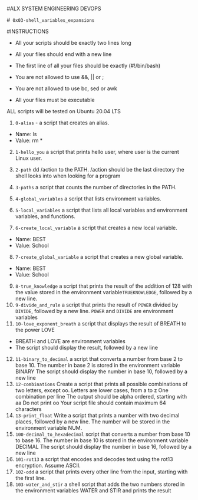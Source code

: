#ALX SYSTEM ENGINEERING DEVOPS

#` 0x03-shell_variables_expansions`

#INSTRUCTIONS 

+ All your scripts should be exactly two lines long
+ All your files should end with a new line
+ The first line of all your files should be exactly (#!/bin/bash)
+ You are not allowed to use &&, || or ;

+ You are not allowed to use bc, sed or awk

+ All your files must be executable

ALL scripts will be tested on Ubuntu 20.04 LTS
1. `0-alias` - a script that creates an alias.
+ Name: ls
+ Value: rm *

2. `1-hello_you` a script that prints hello user, where user is the current Linux user.

3. `2-path`  	dd /action to the PATH. /action should be the last directory the shell looks into when looking for a program

4. `3-paths`  a script that counts the number of directories in the PATH.

5. `4-global_variables`		 a script that lists environment variables.

6. `5-local_variables` 		a script that lists all local variables and environment variables, and functions.

7. `6-create_local_variable` 	 a script that creates a new local variable.
+ Name: BEST
+ Value: School

8. `7-create_global_variable` 	 a script that creates a new global variable.
+ Name: BEST
+ Value: School

9. `8-true_knowledge` 	 a script that prints the result of the addition of 128 with the value stored in the environment variable` TRUEKNOWLEDGE `, followed by a new line.
10. `9-divide_and_rule`		a script that prints the result of `POWER` divided by `DIVIDE`, followed by a new line.
`POWER` and `DIVIDE` are environment variables
11. `10-love_exponent_breath`		a script that displays the result of BREATH to the power LOVE
+ BREATH and LOVE are environment variables
+ The script should display the result, followed by a new line 
12. `11-binary_to_decimal` 	a script that converts a number from base 2 to base 10.
The number in base 2 is stored in the environment variable BINARY
The script should display the number in base 10, followed by a new line 
13. `12-combinations`	Create a script that prints all possible combinations of two letters, except oo.
Letters are lower cases, from a to z
One combination per line
The output should be alpha ordered, starting with aa
Do not print oo
Your script file should contain maximum 64 characters
14. `13-print_float` 	Write a script that prints a number with two decimal places, followed by a new line.
The number will be stored in the environment variable NUM.
15. `100-decimal_to_hexadecimal` 	script that converts a number from base 10 to base 16.
The number in base 10 is stored in the environment variable DECIMAL
The script should display the number in base 16, followed by a new line
16. `101-rot13` 	 a script that encodes and decodes text using the rot13 encryption. Assume ASCII.
17. `102-odd`	a script that prints every other line from the input, starting with the first line.
18. `103-water_and_stir`	a shell script that adds the two numbers stored in the environment variables WATER and STIR and prints the result
